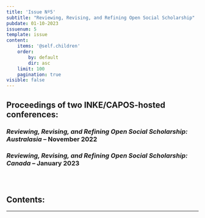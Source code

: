 ```yaml
---
title: 'Issue Nº5'
subtitle: "Reviewing, Revising, and Refining Open Social Scholarship"
pubdate: 01-10-2023
issuenum: 5
template: issue
content:
    items: '@self.children'
    order:
        by: default
        dir: asc
    limit: 100
    pagination: true
visible: false
---
```


## Proceedings of two INKE/CAPOS-hosted conferences: 

### *Reviewing, Revising, and Refining Open Social Scholarship: Australasia* – November 2022 

### *Reviewing, Revising, and Refining Open Social Scholarship: Canada* – January 2023

### &nbsp;

<h2>Contents:</h2>

---
